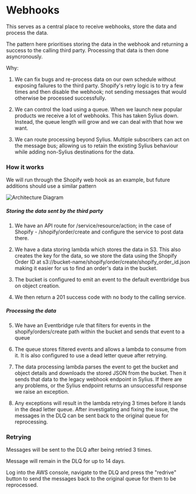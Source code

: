 # Webhooks

This serves as a central place to receive webhooks, store the data and process the data.

The pattern here prioritises storing the data in the webhook and returning a success to the calling third party. Processing that data is then done asyncronously.

Why:

1. We can fix bugs and re-process data on our own schedule without exposing failures to the third party. Shopify's retry logic is to try a few times and then disable the webhook; not sending messages that would otherwise be processed successfully.

2. We can control the load using a queue. When we launch new popular products we receive a lot of webhooks. This has taken Sylius down. Instead, the queue length will grow and we can deal with that how we want.

3. We can route processing beyond Sylius. Multiple subscribers can act on the message bus; allowing us to retain the existing Sylius behaviour while adding non-Sylius destinations for the data.


### How it works

We will run through the Shopify web hook as an example, but future additions should use a similar pattern

![Architecture Diagram](https://github.com/Cubitts-Kx/cubitts-sylius/blob/main/aws_diagram.svg?raw=true)

##### Storing the data sent by the third party

1. We have an API route for /service/resource/action; in the case of Shopify - /shopify/order/create and configure the service to post data there.

2. We have a data storing lambda which stores the data in S3. This also creates the key for the data, so we store the data using the Shopify Order ID at s3://bucket-name/shopify/order/create/shopify_order_id.json making it easier for us to find an order's data in the bucket.

3. The bucket is configured to emit an event to the default eventbridge bus on object creation.

4. We then return a 201 success code with no body to the calling service.

##### Processing the data

5. We have an Eventbridge rule that filters for events in the shopify/orders/create path within the bucket and sends that event to a queue

6. The queue stores filtered events and allows a lambda to consume from it. It is also configured to use a dead letter queue after retrying.

7. The data processing lambda parses the event to get the bucket and object details and downloads the stored JSON from the bucket. Then it sends that data to the legacy webhook endpoint in Sylius. If there are any problems, or the Sylius endpoint returns an unsuccessful response we raise an exception.

8. Any exceptions will result in the lambda retrying 3 times before it lands in the dead letter queue. After investigating and fixing the issue, the messages in the DLQ can be sent back to the original queue for reprocessing.


### Retrying

Messages will be sent to the DLQ after being retried 3 times.

Message will remain in the DLQ for up to 14 days.

Log into the AWS console, navigate to the DLQ and press the "redrive" button to send the messages back to the original queue for them to be reprocessed.